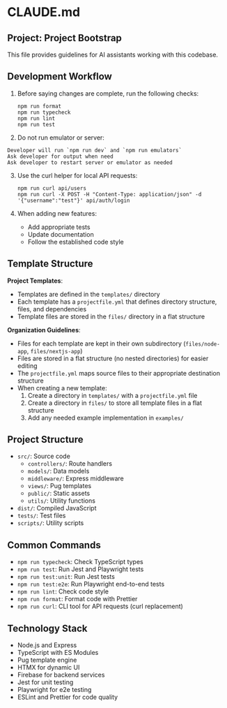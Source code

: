 # CLAUDE.md

## Project: Project Bootstrap

This file provides guidelines for AI assistants working with this codebase.

## Development Workflow

1. Before saying changes are complete, run the following checks:

   ```
   npm run format
   npm run typecheck
   npm run lint
   npm run test
   ```

2. Do not run emulator or server:

```
Developer will run `npm run dev` and `npm run emulators`
Ask developer for output when need
Ask developer to restart server or emulator as needed
```

3. Use the curl helper for local API requests:

   ```
   npm run curl api/users
   npm run curl -X POST -H "Content-Type: application/json" -d '{"username":"test"}' api/auth/login
   ```

4. When adding new features:
   - Add appropriate tests
   - Update documentation
   - Follow the established code style

## Template Structure

**Project Templates**:

- Templates are defined in the `templates/` directory
- Each template has a `projectfile.yml` that defines directory structure, files, and dependencies
- Template files are stored in the `files/` directory in a flat structure

**Organization Guidelines**:

- Files for each template are kept in their own subdirectory (`files/node-app`, `files/nextjs-app`)
- Files are stored in a flat structure (no nested directories) for easier editing
- The `projectfile.yml` maps source files to their appropriate destination structure
- When creating a new template:
  1. Create a directory in `templates/` with a `projectfile.yml` file
  2. Create a directory in `files/` to store all template files in a flat structure
  3. Add any needed example implementation in `examples/`

## Project Structure

- `src/`: Source code
  - `controllers/`: Route handlers
  - `models/`: Data models
  - `middleware/`: Express middleware
  - `views/`: Pug templates
  - `public/`: Static assets
  - `utils/`: Utility functions
- `dist/`: Compiled JavaScript
- `tests/`: Test files
- `scripts/`: Utility scripts

## Common Commands

- `npm run typecheck`: Check TypeScript types
- `npm run test`: Run Jest and Playwright tests
- `npm run test:unit`: Run Jest tests
- `npm run test:e2e`: Run Playwright end-to-end tests
- `npm run lint`: Check code style
- `npm run format`: Format code with Prettier
- `npm run curl`: CLI tool for API requests (curl replacement)

## Technology Stack

- Node.js and Express
- TypeScript with ES Modules
- Pug template engine
- HTMX for dynamic UI
- Firebase for backend services
- Jest for unit testing
- Playwright for e2e testing
- ESLint and Prettier for code quality
